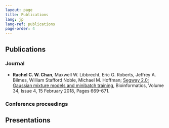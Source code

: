 ```yaml
---
layout: page
title: Publications
lang: jp
lang-ref: publications
page-order: 4
---
```


## Publications
### Journal
* **Rachel C. W. Chan**, Maxwell W. Libbrecht, Eric G. Roberts, Jeffrey A. Bilmes, William Stafford Noble, Michael M. Hoffman; [Segway 2.0: Gaussian mixture models and minibatch training](https://doi.org/10.1093/bioinformatics/btx603), Bioinformatics, Volume 34, Issue 4, 15 February 2018, Pages 669–671.

### Conference proceedings

## Presentations
